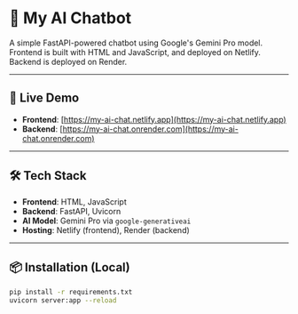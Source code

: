 # 🧠 My AI Chatbot

A simple FastAPI-powered chatbot using Google's Gemini Pro model.  
Frontend is built with HTML and JavaScript, and deployed on Netlify.  
Backend is deployed on Render.

---

## 🚀 Live Demo

- **Frontend**: [https://my-ai-chat.netlify.app](https://my-ai-chat.netlify.app)  
- **Backend**: [https://my-ai-chat.onrender.com](https://my-ai-chat.onrender.com)

---

## 🛠️ Tech Stack

- **Frontend**: HTML, JavaScript
- **Backend**: FastAPI, Uvicorn
- **AI Model**: Gemini Pro via `google-generativeai`
- **Hosting**: Netlify (frontend), Render (backend)

---

## 📦 Installation (Local)

```bash
pip install -r requirements.txt
uvicorn server:app --reload
